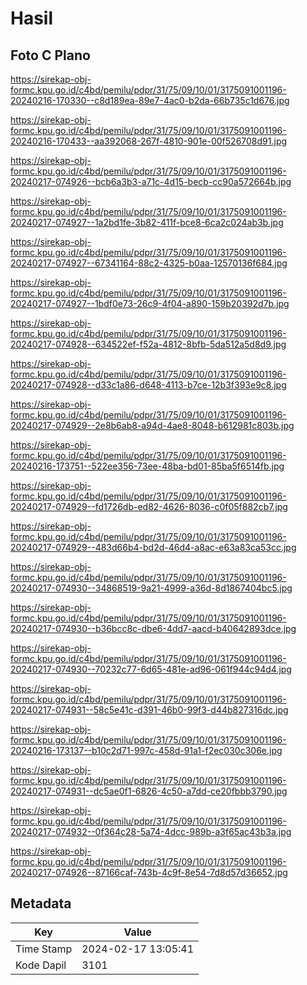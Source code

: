 # Hasil

## Foto C Plano

https://sirekap-obj-formc.kpu.go.id/c4bd/pemilu/pdpr/31/75/09/10/01/3175091001196-20240216-170330--c8d189ea-89e7-4ac0-b2da-66b735c1d676.jpg

https://sirekap-obj-formc.kpu.go.id/c4bd/pemilu/pdpr/31/75/09/10/01/3175091001196-20240216-170433--aa392068-267f-4810-901e-00f526708d91.jpg

https://sirekap-obj-formc.kpu.go.id/c4bd/pemilu/pdpr/31/75/09/10/01/3175091001196-20240217-074926--bcb6a3b3-a71c-4d15-becb-cc90a572664b.jpg

https://sirekap-obj-formc.kpu.go.id/c4bd/pemilu/pdpr/31/75/09/10/01/3175091001196-20240217-074927--1a2bd1fe-3b82-411f-bce8-6ca2c024ab3b.jpg

https://sirekap-obj-formc.kpu.go.id/c4bd/pemilu/pdpr/31/75/09/10/01/3175091001196-20240217-074927--67341164-88c2-4325-b0aa-12570136f684.jpg

https://sirekap-obj-formc.kpu.go.id/c4bd/pemilu/pdpr/31/75/09/10/01/3175091001196-20240217-074927--1bdf0e73-26c9-4f04-a890-159b20392d7b.jpg

https://sirekap-obj-formc.kpu.go.id/c4bd/pemilu/pdpr/31/75/09/10/01/3175091001196-20240217-074928--634522ef-f52a-4812-8bfb-5da512a5d8d9.jpg

https://sirekap-obj-formc.kpu.go.id/c4bd/pemilu/pdpr/31/75/09/10/01/3175091001196-20240217-074928--d33c1a86-d648-4113-b7ce-12b3f393e9c8.jpg

https://sirekap-obj-formc.kpu.go.id/c4bd/pemilu/pdpr/31/75/09/10/01/3175091001196-20240217-074929--2e8b6ab8-a94d-4ae8-8048-b612981c803b.jpg

https://sirekap-obj-formc.kpu.go.id/c4bd/pemilu/pdpr/31/75/09/10/01/3175091001196-20240216-173751--522ee356-73ee-48ba-bd01-85ba5f6514fb.jpg

https://sirekap-obj-formc.kpu.go.id/c4bd/pemilu/pdpr/31/75/09/10/01/3175091001196-20240217-074929--fd1726db-ed82-4626-8036-c0f05f882cb7.jpg

https://sirekap-obj-formc.kpu.go.id/c4bd/pemilu/pdpr/31/75/09/10/01/3175091001196-20240217-074929--483d66b4-bd2d-46d4-a8ac-e63a83ca53cc.jpg

https://sirekap-obj-formc.kpu.go.id/c4bd/pemilu/pdpr/31/75/09/10/01/3175091001196-20240217-074930--34868519-9a21-4999-a36d-8d1867404bc5.jpg

https://sirekap-obj-formc.kpu.go.id/c4bd/pemilu/pdpr/31/75/09/10/01/3175091001196-20240217-074930--b36bcc8c-dbe6-4dd7-aacd-b40642893dce.jpg

https://sirekap-obj-formc.kpu.go.id/c4bd/pemilu/pdpr/31/75/09/10/01/3175091001196-20240217-074930--70232c77-6d65-481e-ad96-061f944c94d4.jpg

https://sirekap-obj-formc.kpu.go.id/c4bd/pemilu/pdpr/31/75/09/10/01/3175091001196-20240217-074931--58c5e41c-d391-46b0-99f3-d44b827316dc.jpg

https://sirekap-obj-formc.kpu.go.id/c4bd/pemilu/pdpr/31/75/09/10/01/3175091001196-20240216-173137--b10c2d71-997c-458d-91a1-f2ec030c306e.jpg

https://sirekap-obj-formc.kpu.go.id/c4bd/pemilu/pdpr/31/75/09/10/01/3175091001196-20240217-074931--dc5ae0f1-6826-4c50-a7dd-ce20fbbb3790.jpg

https://sirekap-obj-formc.kpu.go.id/c4bd/pemilu/pdpr/31/75/09/10/01/3175091001196-20240217-074932--0f364c28-5a74-4dcc-989b-a3f65ac43b3a.jpg

https://sirekap-obj-formc.kpu.go.id/c4bd/pemilu/pdpr/31/75/09/10/01/3175091001196-20240217-074926--87166caf-743b-4c9f-8e54-7d8d57d36652.jpg


## Metadata

| Key        | Value               |
| ---------- | ------------------- |
| Time Stamp | 2024-02-17 13:05:41 |
| Kode Dapil | 3101                |



